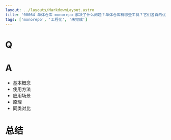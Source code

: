 ```yaml
---
layout: ../layouts/MarkdownLayout.astro
title: '00064 单体仓库 monorepo 解决了什么问题？单体仓库有哪些工具？它们各自的优劣？'
tags: ['monorepo', '工程化', '未完成']
---
```


# Q



# A

- 基本概念
- 使用方法
- 应用场景
- 原理
- 同类对比

# 总结



<script>
  function func() {

  }
  
</script>